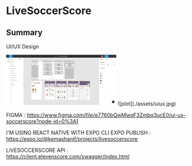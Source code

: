 # LiveSoccerScore

## Summary
UI/UX Design

<img width="300" src="./assets/uiux.jpg" alt="list">
![plot](./assets/uiux.jpg)

FIGMA : https://www.figma.com/file/e7760bQwMwqF3Zmbq3ucE0/ui-ux-soccerscore?node-id=0%3A1

I'M USING REACT NATIVE WITH EXPO CLI
EXPO PUBLISH : https://expo.io/@kemashanif/projects/livesoccerscore

LiVESOCCERSCORE API : https://client.elevenscore.com/swagger/index.html



